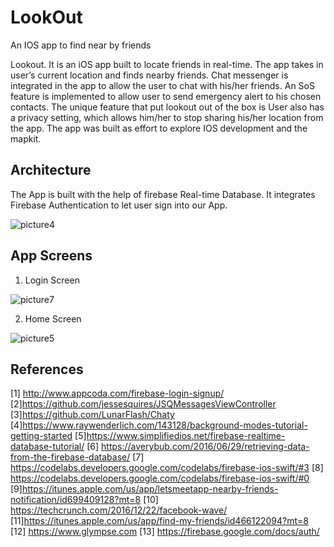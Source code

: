 # LookOut
An IOS app to find near by friends 

Lookout. It is an iOS app built to locate friends in real-time. The app takes in user’s current location and finds nearby friends. Chat messenger is integrated in the app to allow the user to chat with his/her friends. An SoS feature is implemented to allow user to send emergency alert to his chosen contacts. The unique feature that put lookout out of the box is User also has a privacy setting, which allows him/her to stop sharing his/her location from the app. The app was built as effort to explore IOS development and the mapkit.

## Architecture
The App is built with the help of firebase Real-time Database. It integrates Firebase Authentication to let user sign into our App. 

![picture4](https://user-images.githubusercontent.com/20126924/27990091-7669b2de-6400-11e7-9286-cc3eca529e34.png)

## App Screens 

1) Login Screen

![picture7](https://user-images.githubusercontent.com/20126924/27990106-e41cad2c-6400-11e7-9937-ff9fc1f09e31.png)

2) Home Screen

![picture5](https://user-images.githubusercontent.com/20126924/27990105-e0c78b06-6400-11e7-9ffb-45926ca8979c.png)

## References

[1] http://www.appcoda.com/firebase-login-signup/
[2]https://github.com/jessesquires/JSQMessagesViewController
[3]https://github.com/LunarFlash/Chaty
[4]https://www.raywenderlich.com/143128/background-modes-tutorial-getting-started
[5]https://www.simplifiedios.net/firebase-realtime-database-tutorial/
[6] https://averybub.com/2016/06/29/retrieving-data-from-the-firebase-database/
[7] https://codelabs.developers.google.com/codelabs/firebase-ios-swift/#3
[8] https://codelabs.developers.google.com/codelabs/firebase-ios-swift/#0
[9]https://itunes.apple.com/us/app/letsmeetapp-nearby-friends-notification/id699409128?mt=8
[10] https://techcrunch.com/2016/12/22/facebook-wave/
[11]https://itunes.apple.com/us/app/find-my-friends/id466122094?mt=8
[12]  https://www.glympse.com
[13] https://firebase.google.com/docs/auth/
